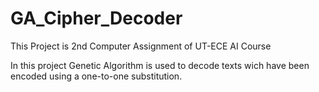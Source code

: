 # GA_Cipher_Decoder
This Project is 2nd Computer Assignment of UT-ECE AI Course

In this project Genetic Algorithm is used to decode texts wich have been encoded using a one-to-one substitution. 

